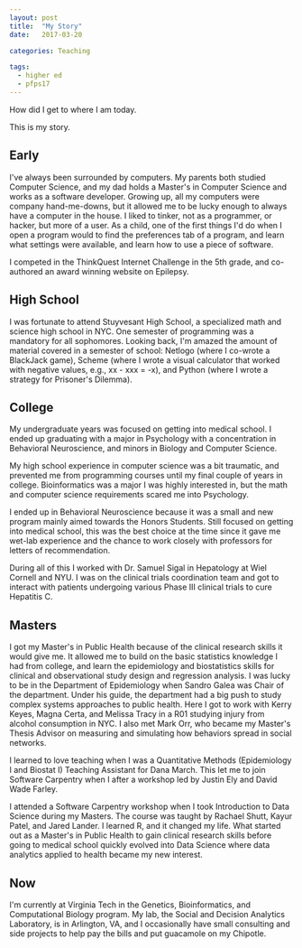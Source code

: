 ```yaml
---
layout: post
title:  "My Story"
date:   2017-03-20

categories: Teaching

tags:
  - higher ed
  - pfps17
---
```


How did I get to where I am today.

This is my story.

<!-- more -->

<h2>Early</h2>
I've always been surrounded by computers.
My parents both studied Computer Science,
and my dad holds a Master's in Computer Science and works as a software developer.
Growing up, all my computers were company hand-me-downs,
but it allowed me to be lucky enough to always have a computer in the house.
I liked to tinker, not as a programmer, or hacker, but more of a user.
As a child, one of the first things I'd do when I open a program would to find the preferences tab of a program,
and learn what settings were available, and learn how to use a piece of software.

I competed in the ThinkQuest Internet Challenge in the 5th grade,
and co-authored an award winning website on Epilepsy.

<h2>High School</h2>
I was fortunate to attend Stuyvesant High School, a specialized math and science high school in NYC.
One semester of programming was a mandatory for all sophomores.
Looking back, I'm amazed the amount of material covered in a semester of school:
Netlogo (where I co-wrote a BlackJack game),
Scheme (where I wrote a visual calculator that worked with negative values, e.g., xx - xxx = -x),
and Python (where I wrote a strategy for Prisoner's Dilemma).

<h2>College</h2>
My undergraduate years was focused on getting into medical school.
I ended up graduating with a major in Psychology with a concentration in Behavioral Neuroscience,
and minors in Biology and Computer Science.

My high school experience in computer science was a bit traumatic,
and prevented me from programming courses until my final couple of years in college.
Bioinformatics was a major I was highly interested in,
but the math and computer science requirements scared me into Psychology.

I ended up in Behavioral Neuroscience because it was a small and new program mainly aimed towards the Honors Students.
Still focused on getting into medical school,
this was the best choice at the time since it gave me wet-lab experience and the
chance to work closely with professors for letters of recommendation.

During all of this I worked with Dr. Samuel Sigal in Hepatology at Wiel Cornell and NYU.
I was on the clinical trials coordination team and got to interact with patients
undergoing various Phase III clinical trials to cure Hepatitis C.

<h2>Masters</h2>
I got my Master's in Public Health because of the clinical research skills it would give me.
It allowed me to build on the basic statistics knowledge I had from college,
and learn the epidemiology and biostatistics skills for clinical and observational study design and regression analysis.
I was lucky to be in the Department of Epidemiology when Sandro Galea was Chair of the department.
Under his guide, the department had a big push to study complex systems approaches to public health.
Here I got to work with Kerry Keyes, Magna Certa, and Melissa Tracy in a R01 studying injury from alcohol consumption in NYC.
I also met Mark Orr, who became my Master's Thesis Advisor on measuring and simulating how behaviors spread in social networks.

I learned to love teaching when I was a Quantitative Methods (Epidemiology I and Biostat I)
Teaching Assistant for Dana March.
This let me to join Software Carpentry when I after a workshop led by Justin Ely and David Wade Farley.

I attended a Software Carpentry workshop when I took Introduction to Data Science during my Masters.
The course was taught by Rachael Shutt, Kayur Patel, and Jared Lander.
I learned R, and it changed my life.
What started out as a Master's in Public Health to gain clinical research skills before going to medical school
quickly evolved into Data Science where data analytics applied to health became my new interest.

<h2>Now</h2>

I'm currently at Virginia Tech in the Genetics, Bioinformatics, and Computational Biology program.
My lab, the Social and Decision Analytics Laboratory, is in Arlington, VA,
and I occasionally have small consulting and side projects to help pay the bills and put
guacamole on my Chipotle.
